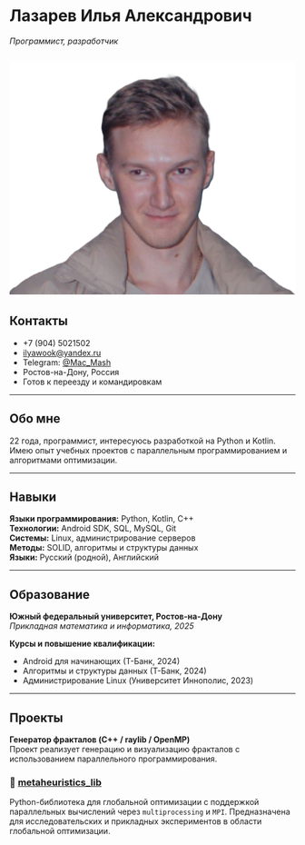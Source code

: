 # Лазарев Илья Александрович
*Программист, разработчик*

![](images/photo.png)
---

## Контакты
- +7 (904) 5021502
- [ilyawook@yandex.ru](mailto:ilyawook@yandex.ru)
- Telegram: [@Mac_Mash](https://t.me/Mac_Mash)
- Ростов-на-Дону, Россия
- Готов к переезду и командировкам

---

## Обо мне
22 года, программист, интересуюсь разработкой на Python и Kotlin. Имею опыт учебных проектов с параллельным программированием и алгоритмами оптимизации.  

---

## Навыки

**Языки программирования:** Python, Kotlin, C++  
**Технологии:** Android SDK, SQL, MySQL, Git  
**Системы:** Linux, администрирование серверов  
**Методы:** SOLID, алгоритмы и структуры данных  
**Языки:** Русский (родной), Английский

---

## Образование

**Южный федеральный университет, Ростов-на-Дону**  
*Прикладная математика и информатика, 2025*  

**Курсы и повышение квалификации:**  
- Android для начинающих (Т-Банк, 2024)  
- Алгоритмы и структуры данных (Т-Банк, 2024)  
- Администрирование Linux (Университет Иннополис, 2023)

---

## Проекты

**Генератор фракталов (C++ / raylib / OpenMP)**  
Проект реализует генерацию и визуализацию фракталов с использованием параллельного программирования.

### 🔹 [metaheuristics_lib](https://github.com/McMorsh/metaheuristics_lib)
Python-библиотека для глобальной оптимизации с поддержкой параллельных вычислений через `multiprocessing` и `MPI`. Предназначена для исследовательских и прикладных экспериментов в области глобальной оптимизации.
